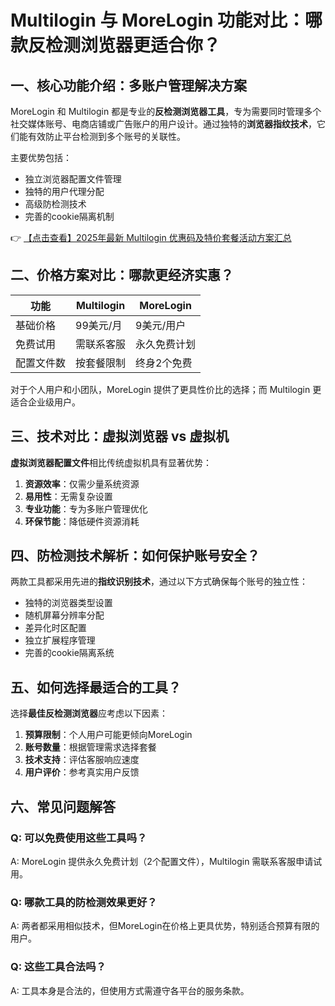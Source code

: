 # Multilogin 与 MoreLogin 功能对比：哪款反检测浏览器更适合你？

## 一、核心功能介绍：多账户管理解决方案

MoreLogin 和 Multilogin 都是专业的**反检测浏览器工具**，专为需要同时管理多个社交媒体账号、电商店铺或广告账户的用户设计。通过独特的**浏览器指纹技术**，它们能有效防止平台检测到多个账号的关联性。

主要优势包括：
- 独立浏览器配置文件管理
- 独特的用户代理分配
- 高级防检测技术
- 完善的cookie隔离机制

👉 [【点击查看】2025年最新 Multilogin 优惠码及特价套餐活动方案汇总](https://bit.ly/multIlogin)

## 二、价格方案对比：哪款更经济实惠？

| 功能 | Multilogin | MoreLogin |
|------|-----------|-----------|
| 基础价格 | 99美元/月 | 9美元/用户 |
| 免费试用 | 需联系客服 | 永久免费计划 |
| 配置文件数 | 按套餐限制 | 终身2个免费 |

对于个人用户和小团队，MoreLogin 提供了更具性价比的选择；而 Multilogin 更适合企业级用户。

## 三、技术对比：虚拟浏览器 vs 虚拟机

**虚拟浏览器配置文件**相比传统虚拟机具有显著优势：

1. **资源效率**：仅需少量系统资源
2. **易用性**：无需复杂设置
3. **专业功能**：专为多账户管理优化
4. **环保节能**：降低硬件资源消耗

## 四、防检测技术解析：如何保护账号安全？

两款工具都采用先进的**指纹识别技术**，通过以下方式确保每个账号的独立性：
- 独特的浏览器类型设置
- 随机屏幕分辨率分配
- 差异化时区配置
- 独立扩展程序管理
- 完善的cookie隔离系统

## 五、如何选择最适合的工具？

选择**最佳反检测浏览器**应考虑以下因素：
1. **预算限制**：个人用户可能更倾向MoreLogin
2. **账号数量**：根据管理需求选择套餐
3. **技术支持**：评估客服响应速度
4. **用户评价**：参考真实用户反馈

## 六、常见问题解答

### Q: 可以免费使用这些工具吗？
A: MoreLogin 提供永久免费计划（2个配置文件），Multilogin 需联系客服申请试用。

### Q: 哪款工具的防检测效果更好？
A: 两者都采用相似技术，但MoreLogin在价格上更具优势，特别适合预算有限的用户。

### Q: 这些工具合法吗？
A: 工具本身是合法的，但使用方式需遵守各平台的服务条款。